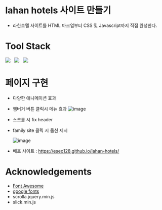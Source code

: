 # lahan hotels 사이트 만들기
- 라한호텔 사이트를 HTML 마크업부터 CSS 및 Javascript까지 직접 완성한다.

# Tool Stack
<p>
    <img src="https://img.shields.io/badge/JavaScript-F7DF1E?style=flat&logo=JavaScript&logoColor=black"/>&nbsp;&nbsp;
    <img src="https://img.shields.io/badge/HTML-E34F26?style=flat&logo=HTML5&logoColor=white"/>&nbsp;&nbsp;
    <img src="https://img.shields.io/badge/CSS-1572B6?style=flat&logo=CSS3&logoColor=white"/>&nbsp;&nbsp;

# 페이지 구현

- 다양한 애니메이션 효과
- 햄버거 버튼 클릭시 메뉴 효과
    ![image](https://user-images.githubusercontent.com/34049770/126148515-1af1b2c8-c918-4d7b-a8c7-61016f3d3d5e.png)

- 스크롤 시 fix header
- family site 클릭 시 옵션 제시
    
    ![image](https://user-images.githubusercontent.com/34049770/126148440-a56e623b-6f03-4c22-8b7e-ace8cb155739.png)

- 배포 사이트 : https://eseo128.github.io/lahan-hotels/
    
# Acknowledgements
- <a href="https://fontawesome.com/">Font Awesome</a>
- <a href="https://fonts.gstatic.com/">google fonts</a>
- scrolla.jquery.min.js
- slick.min.js



